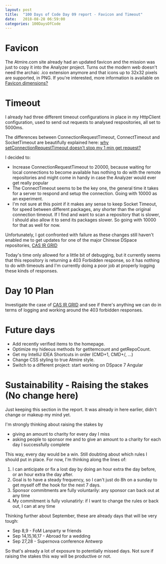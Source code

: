 ```yaml
---
layout: post
title:  "100 Days of Code Day 09 report - Favicon and Timeout"
date:   2018-08-28 06:59:00
categories: 100DaysOfCode
---
```


# Favicon

The Atmire.com site already had an updated favicon and the mission was just to copy it into the Analyzer project. Turns out the modern web doesn't need the archaic .ico extension anymore and that icons up to 32x32 pixels are supported, in PNG. If you're interested, more information is available on [Favicon dimensions?](https://stackoverflow.com/questions/2268204/favicon-dimensions)

# Timeout

I already had three different timeout configurations in place in my HttpClient configuration, used to send out requests to analysed respositories, all set to 5000ms. 

The differences between ConnectionRequestTimeout, ConnectTimeout and SocketTimeout are beautifully explained here: [why setConnectionRequestTimeout doesn't stop my 1 min get request?](https://stackoverflow.com/questions/31611861/why-setconnectionrequesttimeout-doesnt-stop-my-1-min-get-request)

I decided to:
* Increase ConnectionRequestTimeout to 20000, because waiting for local connections to become available has nothing to do with the remote repositories and might come in handy in case the Analyzer would ever get really popular
* The ConnectTimeout seems to be the key one, the general time it takes for a server to respond and setup the connection. Going with 10000 as an experiment.
* I'm not sure at this point if it makes any sense to keep Socket Timeout, for speed between different packages, any shorter than the original connection timeout. If I find and want to scan a repository that is slower, I should also allow it to send its packages slower. So going with 10000 for that as well for now.

Unfortunately, I got confronted with failure as these changes still haven't enabled me to get updates for one of the major Chinese DSpace repositories, [CAS IR GRID](http://www.irgrid.ac.cn/)

Today's time only allowed for a little bit of debugging, but it currently seems that this repository is returning a 403 Forbidden response, so it has nothing to do with timeouts and I'm currently doing a poor job at properly logging these kinds of responses.

# Day 10 Plan

Investigate the case of [CAS IR GRID](http://www.irgrid.ac.cn/) and see if there's anything we can do in terms of logging and working around the 403 forbidden responses.

# Future days

* Add recently verified items to the homepage.
* Optimize my hideous methods for getItemcount and getRepoCount.
* Get my IntelliJ IDEA Shortcuts in order (CMD+1, CMD+/, ...)
* Change CSS styling to true Atmire style.
* Switch to a different project: start working on DSpace 7 Angular


# Sustainability - Raising the stakes (No change here)

Just keeping this section in the report. It was already in here earlier, didn't change or makeup my mind yet.

I'm strongly thinking about raising the stakes by
* giving an amount to charity for every day I miss
* asking people to sponsor me and to give an amount to a charity for each day I successfully complete

This way, every day would be a win. Still doubting about which rules I should put in place. For now, I'm thinking along the lines of:

1. I can anticipate or fix a lost day by doing an hour extra the day before, or an hour extra the day after. 
2. Goal is to have a steady frequency, so I can't just do 8h on a sunday to get myself off the hook for the next 7 days.
3. Sponsor commitments are fully voluntarily: any sponsor can back out at any time
4. My commitment is fully volunatirly: if I want to change the rules or back out, I can at any time

Thinking further about September, these are already days that will be very tough:
* Sep 8,9 - FoM Lanparty w friends
* Sep 14,15,16,17 - Abroad for a wedding
* Sep 27,28 - Supernova conference Antwerp

So that's already a lot of exposure to potentially missed days. Not sure if raising the stakes this way will be productive or not.
